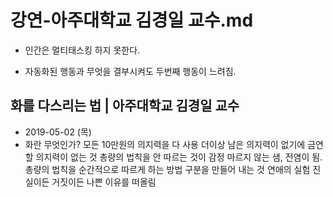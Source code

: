 

# 강연-아주대학교 김경일 교수.md

* 인간은 멀티태스킹 하지 못한다.
- 자동화된 행동과 무엇을 결부시켜도 두번째 행동이 느려짐.

## 화를 다스리는 법 | 아주대학교 김경일 교수
* 2019-05-02 (목)
* 화란 무엇인가?
모든 10만원의 의지력을 다 사용
더이상 남은 의지력이 없기에 금연할 의지력이 없는 것
총량의 법칙을 안 따르는 것이 감정
마르지 않는 샘, 전염이 됨.
총량의 법칙을 순간적으로 따르게 하는 방법
구분을 만들어 내는 것
연애의 실험
진실이든 거짓이든 나쁜 이유를 떠올림
